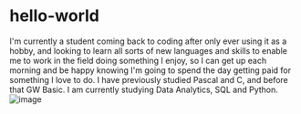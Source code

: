 # hello-world
I'm currently a student coming back to coding after only ever using it as a hobby, and looking to learn all sorts of new languages and skills to enable me to work in the field doing something I enjoy, so I can get up each morning and be happy knowing I'm going to spend the day getting paid for something I love to do.
I have previously studied Pascal and C, and before that GW Basic.
I am currently studying Data Analytics, SQL and Python.
![image](https://user-images.githubusercontent.com/94923399/187192453-103de39a-8119-4020-a0f8-ee6a7e29795a.png)
